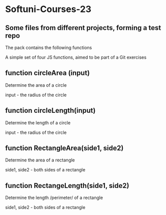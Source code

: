# Softuni-Courses-23
## Some files from different projects, forming a test repo

The pack contains the following functions 

A simple set of four JS functions, aimed to 
be part of a Git exercises 


function circleArea (input)
--

Determine the area of a circle

input - the radius of the circle


function circleLength(input)
--

Determine the length of a circle

input - the radius of the circle

function RectangleArea(side1, side2)
--

Determine the area of a rectangle

side1, side2 - both sides of a rectangle

function RectangeLength(side1, side2)
--

Determine the length /perimeter/ of a rectangle

side1, side2 - both sides of a rectangle

